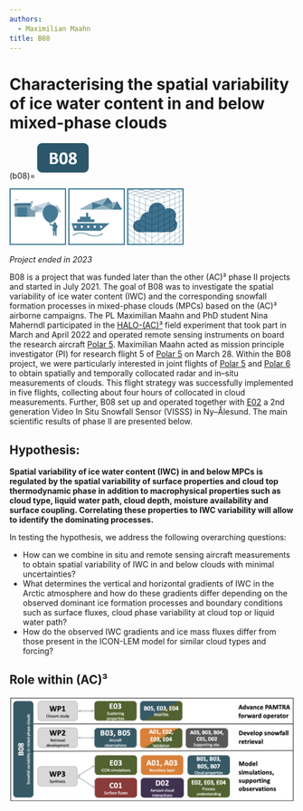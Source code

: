 ```yaml
---
authors:
  - Maximilian Maahn
title: B08
---
```

# Characterising the spatial variability of ice water content in and below mixed-phase clouds

(b08)=
[![Icon project B08](../logos/grafik_b08-91x64.png)](01_project_b08.md)

![](../logos/icon_ground_based-100x100.png)
![](../logos/icon_ship-100x100.png)
![](../logos/icon_les-100x100.png)

*Project ended in 2023*

B08 is a project that was funded later than the other (AC)³ phase II projects and started in July 2021. The goal of B08 was to investigate the spatial variability of ice water content (IWC) and the corresponding snowfall formation processes in mixed-phase clouds (MPCs) based on the (AC)³ airborne campaigns. The PL Maximilian Maahn and PhD student Nina Maherndl participated in the [HALO-(AC)³](../campaigns/haloac3.md) field experiment that took part in March and April 2022 and operated remote sensing instruments on board the research aircraft [Polar 5](../platforms/polar5.md). Maximilian Maahn acted as mission principle investigator (PI) for research flight 5 of [Polar 5](../platforms/polar5.md) on March 28. Within the B08 project, we were particularly interested in joint flights of [Polar 5](../platforms/polar5.md) and [Polar 6](../platforms/polar6.md) to obtain spatially and temporally collocated radar and in–situ measurements of clouds. This flight strategy was successfully implemented in five flights, collecting about four hours of collocated in cloud measurements. Further, B08 set up and operated together with [E02](./01_project_e02.md) a 2nd generation Video In Situ Snowfall Sensor (VISSS) in Ny–Ålesund. The main scientific results of phase II are presented below.

## Hypothesis:

**Spatial variability of ice water content (IWC) in and below MPCs is regulated by the spatial variability of surface properties and cloud top thermodynamic phase in addition to macrophysical properties such as cloud type, liquid water path, cloud depth, moisture availability and surface coupling. Correlating these properties to IWC variability will allow to identify the dominating processes.**

In testing the hypothesis, we address the following overarching questions:

- How can we combine in situ and remote sensing aircraft measurements to obtain spatial variability of IWC in and below clouds with minimal uncertainties?
- What determines the vertical and horizontal gradients of IWC in the Arctic atmosphere and how do these gradients differ depending on the observed dominant ice formation processes and boundary conditions such as surface fluxes, cloud phase variability at cloud top or liquid water path?
- How do the observed IWC gradients and ice mass fluxes differ from those present in the ICON-LEM model for similar cloud types and forcing?

## Role within (AC)³

![Collaboration matrix of B08](../figures/matrix_b08.png)
